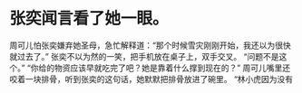 # 张奕闻言看了她一眼。
周可儿怕张奕嫌弃她圣母，急忙解释道：“那个时候雪灾刚刚开始，我还以为很快就过去了。”
张奕不以为然的一笑，把手机放在桌子上，双手交叉。
“问题不是这个。”
“你给的物资应该早就吃完了吧？她是靠着什么撑到现在的？”
周可儿嘴里还咬着一块排骨，听到张奕的这句话，她默默把排骨放进了碗里。
“林小虎因为没有

